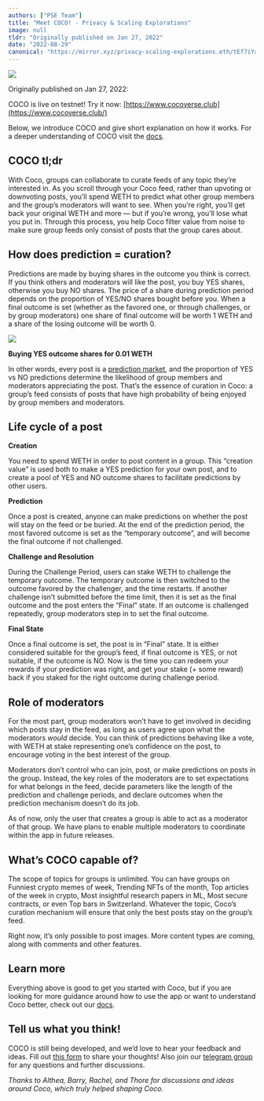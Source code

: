 ```yaml
---
authors: ["PSE Team"]
title: "Meet COCO! - Privacy & Scaling Explorations"
image: null
tldr: "Originally published on Jan 27, 2022"
date: "2022-08-29"
canonical: "https://mirror.xyz/privacy-scaling-explorations.eth/tEf7iYa8l7ECZwN2T57yyiws7h9Uchip30CQvx-JBBQ"
---
```


![](https://miro.medium.com/max/1400/1*vE2c1d46jXgbOVkDLrOMhA.png)

Originally published on Jan 27, 2022:

COCO is live on testnet! Try it now: [https://www.cocoverse.club](https://www.cocoverse.club/)

Below, we introduce COCO and give short explanation on how it works. For a deeper understanding of COCO visit the [docs](http://docs.cocoverse.club/).

## COCO tl;dr

With Coco, groups can collaborate to curate feeds of any topic they’re interested in. As you scroll through your Coco feed, rather than upvoting or downvoting posts, you’ll spend WETH to predict what other group members and the group’s moderators will want to see. When you’re right, you’ll get back your original WETH and more — but if you’re wrong, you’ll lose what you put in. Through this process, you help Coco filter value from noise to make sure group feeds only consist of posts that the group cares about.

## **How does prediction = curation?**

Predictions are made by buying shares in the outcome you think is correct. If you think others and moderators will like the post, you buy YES shares, otherwise you buy NO shares. The price of a share during prediction period depends on the proportion of YES/NO shares bought before you. When a final outcome is set (whether as the favored one, or through challenges, or by group moderators) one share of final outcome will be worth 1 WETH and a share of the losing outcome will be worth 0.

![](https://miro.medium.com/max/782/1*iyX8jxFd6Cczbx4TklOHig.jpeg)

**Buying YES outcome shares for 0.01 WETH**

In other words, every post is a [prediction market](https://www.cultivatelabs.com/posts/prediction-markets-beginner-to-intermediate), and the proportion of YES vs NO predictions determine the likelihood of group members and moderators appreciating the post. That’s the essence of curation in Coco: a group’s feed consists of posts that have high probability of being enjoyed by group members and moderators.

## **Life cycle of a post**

**Creation**

You need to spend WETH in order to post content in a group. This “creation value” is used both to make a YES prediction for your own post, and to create a pool of YES and NO outcome shares to facilitate predictions by other users.

**Prediction**

Once a post is created, anyone can make predictions on whether the post will stay on the feed or be buried. At the end of the prediction period, the most favored outcome is set as the “temporary outcome”, and will become the final outcome if not challenged.

**Challenge and Resolution**

During the Challenge Period, users can stake WETH to challenge the temporary outcome. The temporary outcome is then switched to the outcome favored by the challenger, and the time restarts. If another challenge isn’t submitted before the time limit, then it is set as the final outcome and the post enters the “Final” state. If an outcome is challenged repeatedly, group moderators step in to set the final outcome.

**Final State**

Once a final outcome is set, the post is in “Final” state. It is either considered suitable for the group’s feed, if final outcome is YES, or not suitable, if the outcome is NO. Now is the time you can redeem your rewards if your prediction was right, and get your stake (+ some reward) back if you staked for the right outcome during challenge period.

## Role of moderators

For the most part, group moderators won’t have to get involved in deciding which posts stay in the feed, as long as users agree upon what the moderators _would_ decide. You can think of predictions behaving like a vote, with WETH at stake representing one’s confidence on the post, to encourage voting in the best interest of the group.

Moderators don’t control who can join, post, or make predictions on posts in the group. Instead, the key roles of the moderators are to set expectations for what belongs in the feed, decide parameters like the length of the prediction and challenge periods, and declare outcomes when the prediction mechanism doesn’t do its job.

As of now, only the user that creates a group is able to act as a moderator of that group. We have plans to enable multiple moderators to coordinate within the app in future releases.

## What’s COCO capable of?

The scope of topics for groups is unlimited. You can have groups on Funniest crypto memes of week, Trending NFTs of the month, Top articles of the week in crypto, Most insightful research papers in ML, Most secure contracts, or even Top bars in Switzerland. Whatever the topic, Coco’s curation mechanism will ensure that only the best posts stay on the group’s feed.

Right now, it’s only possible to post images. More content types are coming, along with comments and other features.

## Learn more

Everything above is good to get you started with Coco, but if you are looking for more guidance around how to use the app or want to understand Coco better, check out our [docs](https://docs.cocoverse.club/).

## Tell us what you think!

COCO is still being developed, and we’d love to hear your feedback and ideas. Fill out [this form](https://airtable.com/shrsVVVLBuawaCDvE) to share your thoughts! Also join our [telegram group](https://t.me/+A47HJeqh0-tlODI1) for any questions and further discussions.

_Thanks to Althea, Barry, Rachel, and Thore for discussions and ideas around Coco, which truly helped shaping Coco._
